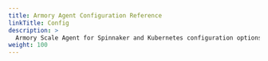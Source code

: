 ```yaml
---
title: Armory Agent Configuration Reference
linkTitle: Config
description: >
  Armory Scale Agent for Spinnaker and Kubernetes configuration options
weight: 100
---
```

